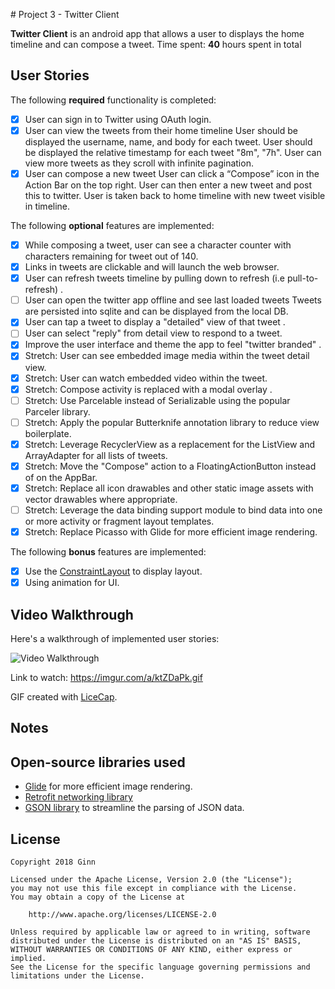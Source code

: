 ﻿﻿# Project 3 -  Twitter Client

**Twitter Client** is an android app that allows a user to displays the home timeline and can compose a tweet. 
Time spent: **40** hours spent in total

## User Stories

The following **required** functionality is completed:

* [x] User can sign in to Twitter using OAuth login.
* [x] User can view the tweets from their home timeline
        User should be displayed the username, name, and body for each tweet. 
        User should be displayed the relative timestamp for each tweet "8m", "7h". 
        User can view more tweets as they scroll with infinite pagination. 
* [x] User can compose a new tweet
        User can click a “Compose” icon in the Action Bar on the top right. 
        User can then enter a new tweet and post this to twitter. 
        User is taken back to home timeline with new tweet visible in timeline. 

The following **optional** features are implemented:

* [x] While composing a tweet, user can see a character counter with characters remaining for tweet out of 140.
* [x] Links in tweets are clickable and will launch the web browser.
* [x] User can refresh tweets timeline by pulling down to refresh (i.e pull-to-refresh) .
* [ ] User can open the twitter app offline and see last loaded tweets
         Tweets are persisted into sqlite and can be displayed from the local DB.
* [x] User can tap a tweet to display a "detailed" view of that tweet .
* [ ] User can select "reply" from detail view to respond to a tweet.
* [x] Improve the user interface and theme the app to feel "twitter branded" .
* [x] Stretch: User can see embedded image media within the tweet detail view.
* [x] Stretch: User can watch embedded video within the tweet.
* [x] Stretch: Compose activity is replaced with a modal overlay .
* [ ] Stretch: Use Parcelable instead of Serializable using the popular Parceler library.
* [ ] Stretch: Apply the popular Butterknife annotation library to reduce view boilerplate.
* [x] Stretch: Leverage RecyclerView as a replacement for the ListView and ArrayAdapter for all lists of tweets.
* [x] Stretch: Move the "Compose" action to a FloatingActionButton instead of on the AppBar.
* [x] Stretch: Replace all icon drawables and other static image assets with vector drawables where appropriate. 
* [ ] Stretch: Leverage the data binding support module to bind data into one or more activity or fragment layout templates.
* [x] Stretch: Replace Picasso with Glide for more efficient image rendering. 

The following **bonus** features are implemented:

* [x] Use the [ConstraintLayout](https://developer.android.com/reference/android/support/constraint/ConstraintLayout) to display layout.
* [x] Using animation for UI.

## Video Walkthrough

Here's a walkthrough of implemented user stories:

<img src='https://imgur.com/O9EHqaL.gif' title='Twitter Client' width='' alt='Video Walkthrough' />

Link to watch: https://imgur.com/a/ktZDaPk.gif

GIF created with [LiceCap](http://www.cockos.com/licecap/).

## Notes


## Open-source libraries used

- [Glide](http://inthecheesefactory.com/blog/get-to-know-glide-recommended-by-google/en) for more efficient image rendering.
- [Retrofit networking library](http://guides.codepath.com/android/Consuming-APIs-with-Retrofit)
- [GSON library](http://guides.codepath.com/android/Using-Android-Async-Http-Client#decoding-with-gson-library) to streamline the parsing of JSON data.


## License

    Copyright 2018 Ginn

    Licensed under the Apache License, Version 2.0 (the "License");
    you may not use this file except in compliance with the License.
    You may obtain a copy of the License at

        http://www.apache.org/licenses/LICENSE-2.0

    Unless required by applicable law or agreed to in writing, software
    distributed under the License is distributed on an "AS IS" BASIS,
    WITHOUT WARRANTIES OR CONDITIONS OF ANY KIND, either express or implied.
    See the License for the specific language governing permissions and
    limitations under the License.
